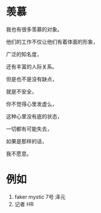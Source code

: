 # 羡慕

我也有很多羡慕的对象。

他们的工作不仅让他们有着体面的形象，

广泛的知名度，

还有丰富的人际关系。

但是也不是没有缺点，

就是不安全，

你不觉得心里发虚么，

这种心里没有底的状态，

一切都有可能失去，

如果是那样的话，

我不愿意。

# 例如
1. faker mystic 7号 泽元 
1. 记者 HR 

